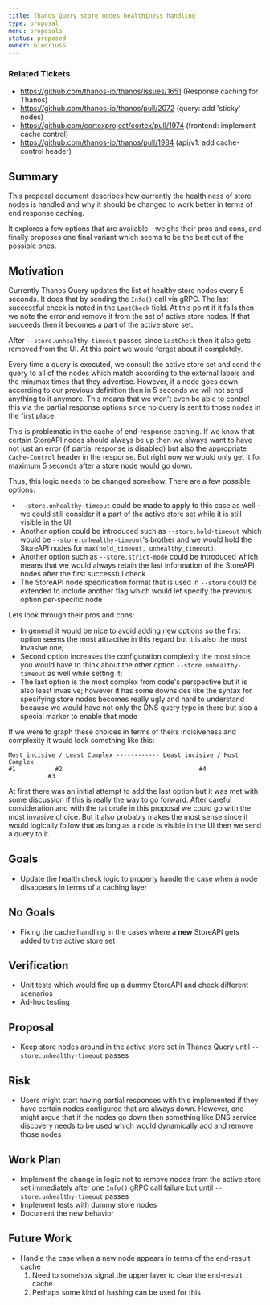 ```yaml
---
title: Thanos Query store nodes healthiness handling
type: proposal
menu: proposals
status: proposed
owner: GiedriusS
---
```


### Related Tickets

* https://github.com/thanos-io/thanos/issues/1651 (Response caching for Thanos)
* https://github.com/thanos-io/thanos/pull/2072 (query: add 'sticky' nodes)
* https://github.com/cortexproject/cortex/pull/1974 (frontend: implement cache control)
* https://github.com/thanos-io/thanos/pull/1984 (api/v1: add cache-control header)

## Summary

This proposal document describes how currently the healthiness of store nodes is handled and why it should be changed to work better in terms of end response caching.

It explores a few options that are available - weighs their pros and cons, and finally proposes one final variant which seems to be the best out of the possible ones.

## Motivation

Currently Thanos Query updates the list of healthy store nodes every 5 seconds. It does that by sending the `Info()` call via gRPC. The last successful check is noted in the `LastCheck` field. At this point if it fails then we note the error and remove it from the set of active store nodes. If that succeeds then it becomes a part of the active store set.

After `--store.unhealthy-timeout` passes since `LastCheck` then it also gets removed from the UI. At this point we would forget about it completely.

Every time a query is executed, we consult the active store set and send the query to all of the nodes which match according to the external labels and the min/max times that they advertise. However, if a node goes down according to our previous definition then in 5 seconds we will not send anything to it anymore. This means that we won't even be able to control this via the partial response options since no query is sent to those nodes in the first place.

This is problematic in the cache of end-response caching. If we know that certain StoreAPI nodes should always be up then we always want to have not just an error (if partial response is disabled) but also the appropriate `Cache-Control` header in the response. But right now we would only get it for maximum 5 seconds after a store node would go down.

Thus, this logic needs to be changed somehow. There are a few possible options:

* `--store.unhealthy-timeout` could be made to apply to this case as well - we could still consider it a part of the active store set while it is still visible in the UI
* Another option could be introduced such as `--store.hold-timeout` which would be `--store.unhealthy-timeout`'s brother and we would hold the StoreAPI nodes for `max(hold_timeout, unhealthy_timeout)`.
* Another option such as `--store.strict-mode` could be introduced which means that we would always retain the last information of the StoreAPI nodes after the first successful check
* The StoreAPI node specification format that is used in `--store` could be extended to include another flag which would let specify the previous option per-specific node

Lets look through their pros and cons:

* In general it would be nice to avoid adding new options so the first option seems the most attractive in this regard but it is also the most invasive one;
* Second option increases the configuration complexity the most since you would have to think about the other option `--store.unhealthy-timeout` as well while setting it;
* The last option is the most complex from code's perspective but it is also least invasive; however it has some downsides like the syntax for specifying store nodes becomes really ugly and hard to understand because we would have not only the DNS query type in there but also a special marker to enable that mode

If we were to graph these choices in terms of theirs incisiveness and complexity it would look something like this:

```text
Most incisive / Least Complex ------------ Least incisive / Most Complex
#1           #2                                      #4
           #3
```

At first there was an initial attempt to add the last option but it was met with some discussion if this is really the way to go forward. After careful consideration and with the rationale in this proposal we could go with the most invasive choice. But it also probably makes the most sense since it would logically follow that as long as a node is visible in the UI then we send a query to it.

## Goals

* Update the health check logic to properly handle the case when a node disappears in terms of a caching layer

## No Goals

* Fixing the cache handling in the cases where a **new** StoreAPI gets added to the active store set

## Verification

* Unit tests which would fire up a dummy StoreAPI and check different scenarios
* Ad-hoc testing

## Proposal

* Keep store nodes around in the active store set in Thanos Query until `--store.unhealthy-timeout` passes

## Risk

* Users might start having partial responses with this implemented if they have certain nodes configured that are always down. However, one might argue that if the nodes go down then something like DNS service discovery needs to be used which would dynamically add and remove those nodes

## Work Plan

* Implement the change in logic not to remove nodes from the active store set immediately after one `Info()` gRPC call failure but until `--store.unhealthy-timeout` passes
* Implement tests with dummy store nodes
* Document the new behavior

## Future Work

* Handle the case when a new node appears in terms of the end-result cache
  1. Need to somehow signal the upper layer to clear the end-result cache
  1. Perhaps some kind of hashing can be used for this

